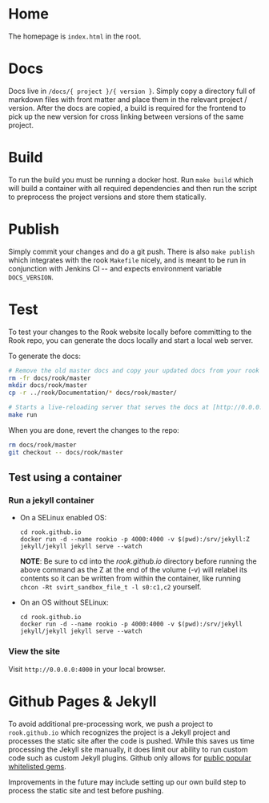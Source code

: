 # Home

The homepage is `index.html` in the root.

# Docs

Docs live in `/docs/{ project }/{ version }`.  Simply copy a directory full of markdown files with front matter
and place them in the relevant project / version.  After the docs are copied, a build is required for the frontend
to pick up the new version for cross linking between versions of the same project.

# Build

To run the build you must be running a docker host.  Run `make build` which will build a container
with all required dependencies and then run the script to preprocess the project versions and store them statically.

# Publish

Simply commit your changes and do a git push.  There is also `make publish` which integrates with the rook `Makefile`
nicely, and is meant to be run in conjunction with Jenkins CI -- and expects environment variable `DOCS_VERSION`.

# Test

To test your changes to the Rook website locally before committing to the Rook repo, you can generate the docs locally and start a local web server.

To generate the docs:
```bash
# Remove the old master docs and copy your updated docs from your rook repo
rm -fr docs/rook/master
mkdir docs/rook/master
cp -r ../rook/Documentation/* docs/rook/master/

# Starts a live-reloading server that serves the docs at [http://0.0.0.0:4000/docs/rook/master](http://0.0.0.0:4000/docs/rook/master). This requires Docker installed on your machine.
make run
```

When you are done, revert the changes to the repo:
```bash
rm docs/rook/master
git checkout -- docs/rook/master
```

## Test using a container

### Run a jekyll container

* On a SELinux enabled OS:

    ```console
    cd rook.github.io
    docker run -d --name rookio -p 4000:4000 -v $(pwd):/srv/jekyll:Z jekyll/jekyll jekyll serve --watch
    ```

    **NOTE**: Be sure to cd into the *rook.github.io* directory before running the above command as the Z at the end of the volume (-v) will relabel its contents so it can be written from within the container, like running `chcon -Rt svirt_sandbox_file_t -l s0:c1,c2` yourself.

* On an OS without SELinux:

    ```console
    cd rook.github.io
    docker run -d --name rookio -p 4000:4000 -v $(pwd):/srv/jekyll jekyll/jekyll jekyll serve --watch
    ```

### View the site

Visit `http://0.0.0.0:4000` in your local browser.


# Github Pages & Jekyll

To avoid additional pre-processing work, we push a project to `rook.github.io` which recognizes the project
is a Jekyll project and processes the static site after the code is pushed.  While this saves us time
processing the Jekyll site manually, it does limit our ability to run custom code such as custom Jekyll
plugins.  Github only allows for [public popular whitelisted gems](https://help.github.com/articles/adding-jekyll-plugins-to-a-github-pages-site/).

Improvements in the future may include setting up our own build step to process the static site and test before pushing.
